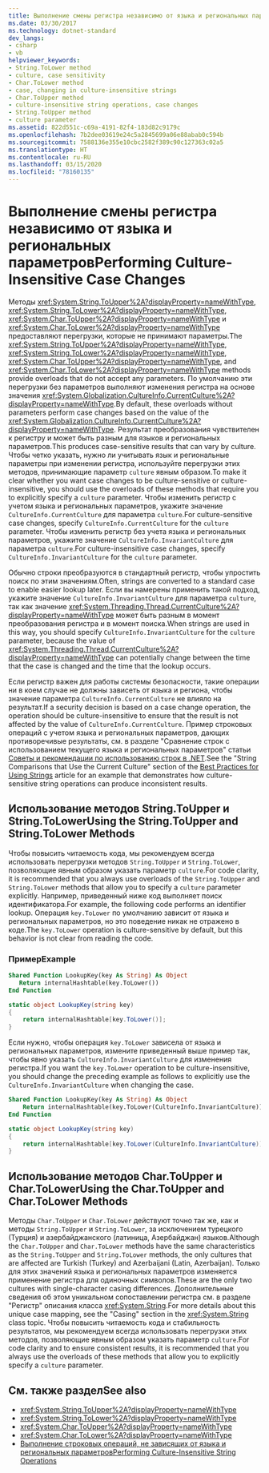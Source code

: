 ```yaml
---
title: Выполнение смены регистра независимо от языка и региональных параметров
ms.date: 03/30/2017
ms.technology: dotnet-standard
dev_langs:
- csharp
- vb
helpviewer_keywords:
- String.ToLower method
- culture, case sensitivity
- Char.ToLower method
- case, changing in culture-insensitive strings
- Char.ToUpper method
- culture-insensitive string operations, case changes
- String.ToUpper method
- culture parameter
ms.assetid: 822d551c-c69a-4191-82f4-183d82c9179c
ms.openlocfilehash: 7b2dee03619e24c5a2845699a06e88abab0c594b
ms.sourcegitcommit: 7588136e355e10cbc2582f389c90c127363c02a5
ms.translationtype: HT
ms.contentlocale: ru-RU
ms.lasthandoff: 03/15/2020
ms.locfileid: "78160135"
---
```

# <a name="performing-culture-insensitive-case-changes"></a><span data-ttu-id="e2fe9-102">Выполнение смены регистра независимо от языка и региональных параметров</span><span class="sxs-lookup"><span data-stu-id="e2fe9-102">Performing Culture-Insensitive Case Changes</span></span>
<span data-ttu-id="e2fe9-103">Методы <xref:System.String.ToUpper%2A?displayProperty=nameWithType>, <xref:System.String.ToLower%2A?displayProperty=nameWithType>, <xref:System.Char.ToUpper%2A?displayProperty=nameWithType> и <xref:System.Char.ToLower%2A?displayProperty=nameWithType> предоставляют перегрузки, которые не принимают параметры.</span><span class="sxs-lookup"><span data-stu-id="e2fe9-103">The <xref:System.String.ToUpper%2A?displayProperty=nameWithType>, <xref:System.String.ToLower%2A?displayProperty=nameWithType>, <xref:System.Char.ToUpper%2A?displayProperty=nameWithType>, and <xref:System.Char.ToLower%2A?displayProperty=nameWithType> methods provide overloads that do not accept any parameters.</span></span> <span data-ttu-id="e2fe9-104">По умолчанию эти перегрузки без параметров выполняют изменения регистра на основе значения <xref:System.Globalization.CultureInfo.CurrentCulture%2A?displayProperty=nameWithType>.</span><span class="sxs-lookup"><span data-stu-id="e2fe9-104">By default, these overloads without parameters perform case changes based on the value of the <xref:System.Globalization.CultureInfo.CurrentCulture%2A?displayProperty=nameWithType>.</span></span> <span data-ttu-id="e2fe9-105">Результат преобразования чувствителен к регистру и может быть разным для языков и региональных параметров.</span><span class="sxs-lookup"><span data-stu-id="e2fe9-105">This produces case-sensitive results that can vary by culture.</span></span> <span data-ttu-id="e2fe9-106">Чтобы четко указать, нужно ли учитывать язык и региональные параметры при изменении регистра, используйте перегрузки этих методов, принимающие параметр `culture` явным образом.</span><span class="sxs-lookup"><span data-stu-id="e2fe9-106">To make it clear whether you want case changes to be culture-sensitive or culture-insensitive, you should use the overloads of these methods that require you to explicitly specify a `culture` parameter.</span></span> <span data-ttu-id="e2fe9-107">Чтобы изменить регистр с учетом языка и региональных параметров, укажите значение `CultureInfo.CurrentCulture` для параметра `culture`.</span><span class="sxs-lookup"><span data-stu-id="e2fe9-107">For culture-sensitive case changes, specify `CultureInfo.CurrentCulture` for the `culture` parameter.</span></span> <span data-ttu-id="e2fe9-108">Чтобы изменить регистр без учета языка и региональных параметров, укажите значение `CultureInfo.InvariantCulture` для параметра `culture`.</span><span class="sxs-lookup"><span data-stu-id="e2fe9-108">For culture-insensitive case changes, specify `CultureInfo.InvariantCulture` for the `culture` parameter.</span></span>  
  
 <span data-ttu-id="e2fe9-109">Обычно строки преобразуются в стандартный регистр, чтобы упростить поиск по этим значениям.</span><span class="sxs-lookup"><span data-stu-id="e2fe9-109">Often, strings are converted to a standard case to enable easier lookup later.</span></span> <span data-ttu-id="e2fe9-110">Если вы намерены применить такой подход, укажите значение `CultureInfo.InvariantCulture` для параметра `culture`, так как значение <xref:System.Threading.Thread.CurrentCulture%2A?displayProperty=nameWithType> может быть разным в момент преобразования регистра и в момент поиска.</span><span class="sxs-lookup"><span data-stu-id="e2fe9-110">When strings are used in this way, you should specify `CultureInfo.InvariantCulture` for the `culture` parameter, because the value of <xref:System.Threading.Thread.CurrentCulture%2A?displayProperty=nameWithType> can potentially change between the time that the case is changed and the time that the lookup occurs.</span></span>  
  
 <span data-ttu-id="e2fe9-111">Если регистр важен для работы системы безопасности, такие операции ни в коем случае не должны зависеть от языка и региона, чтобы значение параметра `CultureInfo.CurrentCulture` не влияло на результат.</span><span class="sxs-lookup"><span data-stu-id="e2fe9-111">If a security decision is based on a case change operation, the operation should be culture-insensitive to ensure that the result is not affected by the value of `CultureInfo.CurrentCulture`.</span></span> <span data-ttu-id="e2fe9-112">Пример строковых операций с учетом языка и региональных параметров, дающих противоречивые результаты, см. в разделе "Сравнение строк с использованием текущего языка и региональных параметров" статьи [Советы и рекомендации по использованию строк в .NET](../../../docs/standard/base-types/best-practices-strings.md).</span><span class="sxs-lookup"><span data-stu-id="e2fe9-112">See the "String Comparisons that Use the Current Culture" section of the [Best Practices for Using Strings](../../../docs/standard/base-types/best-practices-strings.md) article for an example that demonstrates how culture-sensitive string operations can produce inconsistent results.</span></span>  
  
## <a name="using-the-stringtoupper-and-stringtolower-methods"></a><span data-ttu-id="e2fe9-113">Использование методов String.ToUpper и String.ToLower</span><span class="sxs-lookup"><span data-stu-id="e2fe9-113">Using the String.ToUpper and String.ToLower Methods</span></span>  
 <span data-ttu-id="e2fe9-114">Чтобы повысить читаемость кода, мы рекомендуем всегда использовать перегрузки методов `String.ToUpper` и `String.ToLower`, позволяющие явным образом указать параметр `culture`.</span><span class="sxs-lookup"><span data-stu-id="e2fe9-114">For code clarity, it is recommended that you always use overloads of the `String.ToUpper` and `String.ToLower` methods that allow you to specify a `culture` parameter explicitly.</span></span> <span data-ttu-id="e2fe9-115">Например, приведенный ниже код выполняет поиск идентификатора.</span><span class="sxs-lookup"><span data-stu-id="e2fe9-115">For example, the following code performs an identifier lookup.</span></span> <span data-ttu-id="e2fe9-116">Операция `key.ToLower` по умолчанию зависит от языка и региональных параметров, но это поведение никак не отражено в коде.</span><span class="sxs-lookup"><span data-stu-id="e2fe9-116">The `key.ToLower` operation is culture-sensitive by default, but this behavior is not clear from reading the code.</span></span>  
  
### <a name="example"></a><span data-ttu-id="e2fe9-117">Пример</span><span class="sxs-lookup"><span data-stu-id="e2fe9-117">Example</span></span>  
  
```vb  
Shared Function LookupKey(key As String) As Object  
   Return internalHashtable(key.ToLower())  
End Function  
```  
  
```csharp  
static object LookupKey(string key)
{  
    return internalHashtable[key.ToLower()];  
}  
```  
  
 <span data-ttu-id="e2fe9-118">Если нужно, чтобы операция `key.ToLower` зависела от языка и региональных параметров, измените приведенный выше пример так, чтобы явно указать `CultureInfo.InvariantCulture` для изменения регистра.</span><span class="sxs-lookup"><span data-stu-id="e2fe9-118">If you want the `key.ToLower` operation to be culture-insensitive, you should change the preceding example as follows to explicitly use the `CultureInfo.InvariantCulture` when changing the case.</span></span>  
  
```vb  
Shared Function LookupKey(key As String) As Object  
    Return internalHashtable(key.ToLower(CultureInfo.InvariantCulture))  
End Function  
```  
  
```csharp  
static object LookupKey(string key)
{  
    return internalHashtable[key.ToLower(CultureInfo.InvariantCulture)];  
}  
```  
  
## <a name="using-the-chartoupper-and-chartolower-methods"></a><span data-ttu-id="e2fe9-119">Использование методов Char.ToUpper и Char.ToLower</span><span class="sxs-lookup"><span data-stu-id="e2fe9-119">Using the Char.ToUpper and Char.ToLower Methods</span></span>  
 <span data-ttu-id="e2fe9-120">Методы `Char.ToUpper` и `Char.ToLower` действуют точно так же, как и методы `String.ToUpper` и `String.ToLower`, за исключением турецкого (Турция) и азербайджанского (латиница, Азербайджан) языков.</span><span class="sxs-lookup"><span data-stu-id="e2fe9-120">Although the `Char.ToUpper` and `Char.ToLower` methods have the same characteristics as the `String.ToUpper` and `String.ToLower` methods, the only cultures that are affected are Turkish (Turkey) and Azerbaijani (Latin, Azerbaijan).</span></span> <span data-ttu-id="e2fe9-121">Только для этих значений языка и региональных параметров изменяется применение регистра для одиночных символов.</span><span class="sxs-lookup"><span data-stu-id="e2fe9-121">These are the only two cultures with single-character casing differences.</span></span> <span data-ttu-id="e2fe9-122">Дополнительные сведения об этом уникальном сопоставлении регистра см. в разделе "Регистр" описания класса <xref:System.String>.</span><span class="sxs-lookup"><span data-stu-id="e2fe9-122">For more details about this unique case mapping, see the "Casing" section in the <xref:System.String> class topic.</span></span> <span data-ttu-id="e2fe9-123">Чтобы повысить читаемость кода и стабильность результатов, мы рекомендуем всегда использовать перегрузки этих методов, позволяющие явным образом указать параметр `culture`.</span><span class="sxs-lookup"><span data-stu-id="e2fe9-123">For code clarity and to ensure consistent results, it is recommended that you always use the overloads of these methods that allow you to explicitly specify a `culture` parameter.</span></span>  
  
## <a name="see-also"></a><span data-ttu-id="e2fe9-124">См. также раздел</span><span class="sxs-lookup"><span data-stu-id="e2fe9-124">See also</span></span>

- <xref:System.String.ToUpper%2A?displayProperty=nameWithType>
- <xref:System.String.ToLower%2A?displayProperty=nameWithType>
- <xref:System.Char.ToUpper%2A?displayProperty=nameWithType>
- <xref:System.Char.ToLower%2A?displayProperty=nameWithType>
- [<span data-ttu-id="e2fe9-125">Выполнение строковых операций, не зависящих от языка и региональных параметров</span><span class="sxs-lookup"><span data-stu-id="e2fe9-125">Performing Culture-Insensitive String Operations</span></span>](../../../docs/standard/globalization-localization/performing-culture-insensitive-string-operations.md)

